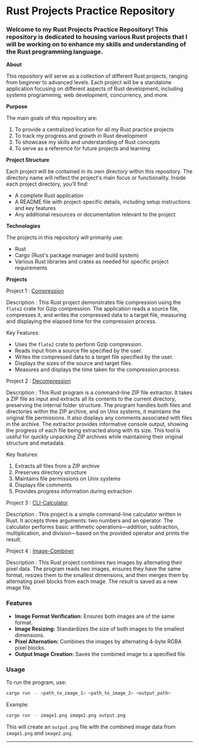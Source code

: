 # Rust Projects Practice Repository

### Welcome to my Rust Projects Practice Repository! This repository is dedicated to housing various Rust projects that I will be working on to enhance my skills and understanding of the Rust programming language.

**About**

This repository will serve as a collection of different Rust projects, ranging from beginner to advanced levels. Each project will be a standalone application focusing on different aspects of Rust development, including systems programming, web development, concurrency, and more.

**Purpose**

The main goals of this repository are:

1. To provide a centralized location for all my Rust practice projects
2. To track my progress and growth in Rust development
3. To showcase my skills and understanding of Rust concepts
4. To serve as a reference for future projects and learning

**Project Structure**

Each project will be contained in its own directory within this repository. The directory name will reflect the project's main focus or functionality. Inside each project directory, you'll find:

- A complete Rust application
- A README file with project-specific details, including setup instructions and key features
- Any additional resources or documentation relevant to the project

**Technologies**

The projects in this repository will primarily use:

- Rust
- Cargo (Rust's package manager and build system)
- Various Rust libraries and crates as needed for specific project requirements

**Projects**

Project 1 : [Compression](https://github.com/vasanthgx/compress_project)

Description : This Rust project demonstrates file compression using the `flate2` crate for Gzip compression. The application reads a source file, compresses it, and writes the compressed data to a target file, measuring and displaying the elapsed time for the compression process.

Key Features:

- Uses the `flate2` crate to perform Gzip compression.
- Reads input from a source file specified by the user.
- Writes the compressed data to a target file specified by the user.
- Displays the sizes of the source and target files.
- Measures and displays the time taken for the compression process.



Project 2 : [Decompression](https://github.com/vasanthgx/decompress_project)

Description : This Rust program is a command-line ZIP file extractor. It takes a ZIP file as input and extracts all its contents to the current directory, preserving the internal folder structure. The program handles both files and directories within the ZIP archive, and on Unix systems, it maintains the original file permissions. It also displays any comments associated with files in the archive. The extractor provides informative console output, showing the progress of each file being extracted along with its size. This tool is useful for quickly unpacking ZIP archives while maintaining their original structure and metadata.

Key features:
1. Extracts all files from a ZIP archive
2. Preserves directory structure
3. Maintains file permissions on Unix systems
4. Displays file comments
5. Provides progress information during extraction


Project 3 : [CLI-Calculator](https://github.com/vasanthgx/cli-calculator-rust)

Description : This project is a simple command-line calculator written in Rust. It accepts three arguments: two numbers and an operator. The calculator performs basic arithmetic operations—addition, subtraction, multiplication, and division—based on the provided operator and prints the result.


Project 4 : [Image-Combiner](https://github.com/vasanthgx/combiner)

Description : This Rust project combines two images by alternating their pixel data. The program reads two images, ensures they have the same format, resizes them to the smallest dimensions, and then merges them by alternating pixel blocks from each image. The result is saved as a new image file.

### Features

- **Image Format Verification:** Ensures both images are of the same format.
- **Image Resizing:** Standardizes the size of both images to the smallest dimensions.
- **Pixel Alternation:** Combines the images by alternating 4-byte RGBA pixel blocks.
- **Output Image Creation:** Saves the combined image to a specified file.

### Usage

To run the program, use:

```sh
cargo run -- <path_to_image_1> <path_to_image_2> <output_path>
```

Example:

```sh
cargo run -- image1.png image2.png output.png
```

This will create an `output.png` file with the combined image data from `image1.png` and `image2.png`.

---


